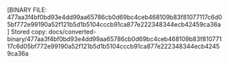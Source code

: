 [BINARY FILE: 477aa3f4bf0bd93e4dd99aa65786cb0d69bc4ceb468109b83f81077117c6d05bf772e99190a52f121b5d1b5104cccb91ca877e222348344ecb42459ca36a]
Stored copy: docs/converted-binary/477aa3f4bf0bd93e4dd99aa65786cb0d69bc4ceb468109b83f81077117c6d05bf772e99190a52f121b5d1b5104cccb91ca877e222348344ecb42459ca36a
